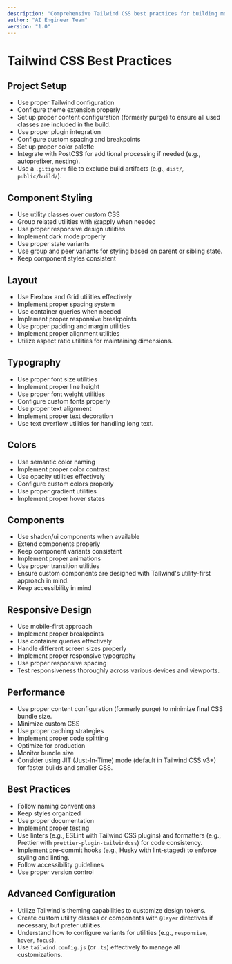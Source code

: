 ```yaml
---
description: "Comprehensive Tailwind CSS best practices for building modern, scalable, and maintainable user interfaces."
author: "AI Engineer Team"
version: "1.0"
---
```


# Tailwind CSS Best Practices

## Project Setup
- Use proper Tailwind configuration
- Configure theme extension properly
- Set up proper content configuration (formerly purge) to ensure all used classes are included in the build.
- Use proper plugin integration
- Configure custom spacing and breakpoints
- Set up proper color palette
- Integrate with PostCSS for additional processing if needed (e.g., autoprefixer, nesting).
- Use a `.gitignore` file to exclude build artifacts (e.g., `dist/`, `public/build/`).

## Component Styling
- Use utility classes over custom CSS
- Group related utilities with @apply when needed
- Use proper responsive design utilities
- Implement dark mode properly
- Use proper state variants
- Use group and peer variants for styling based on parent or sibling state.
- Keep component styles consistent

## Layout
- Use Flexbox and Grid utilities effectively
- Implement proper spacing system
- Use container queries when needed
- Implement proper responsive breakpoints
- Use proper padding and margin utilities
- Implement proper alignment utilities
- Utilize aspect ratio utilities for maintaining dimensions.

## Typography
- Use proper font size utilities
- Implement proper line height
- Use proper font weight utilities
- Configure custom fonts properly
- Use proper text alignment
- Implement proper text decoration
- Use text overflow utilities for handling long text.

## Colors
- Use semantic color naming
- Implement proper color contrast
- Use opacity utilities effectively
- Configure custom colors properly
- Use proper gradient utilities
- Implement proper hover states

## Components
- Use shadcn/ui components when available
- Extend components properly
- Keep component variants consistent
- Implement proper animations
- Use proper transition utilities
- Ensure custom components are designed with Tailwind's utility-first approach in mind.
- Keep accessibility in mind

## Responsive Design
- Use mobile-first approach
- Implement proper breakpoints
- Use container queries effectively
- Handle different screen sizes properly
- Implement proper responsive typography
- Use proper responsive spacing
- Test responsiveness thoroughly across various devices and viewports.

## Performance
- Use proper content configuration (formerly purge) to minimize final CSS bundle size.
- Minimize custom CSS
- Use proper caching strategies
- Implement proper code splitting
- Optimize for production
- Monitor bundle size
- Consider using JIT (Just-In-Time) mode (default in Tailwind CSS v3+) for faster builds and smaller CSS.

## Best Practices
- Follow naming conventions
- Keep styles organized
- Use proper documentation
- Implement proper testing
- Use linters (e.g., ESLint with Tailwind CSS plugins) and formatters (e.g., Prettier with `prettier-plugin-tailwindcss`) for code consistency.
- Implement pre-commit hooks (e.g., Husky with lint-staged) to enforce styling and linting.
- Follow accessibility guidelines
- Use proper version control 

## Advanced Configuration
- Utilize Tailwind's theming capabilities to customize design tokens.
- Create custom utility classes or components with `@layer` directives if necessary, but prefer utilities.
- Understand how to configure variants for utilities (e.g., `responsive`, `hover`, `focus`).
- Use `tailwind.config.js` (or `.ts`) effectively to manage all customizations.
